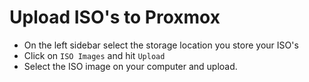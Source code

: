 # Upload ISO's to Proxmox

- On the left sidebar select the storage location you store your ISO's
- Click on `ISO Images` and hit `Upload`
- Select the ISO image on your computer and upload.
